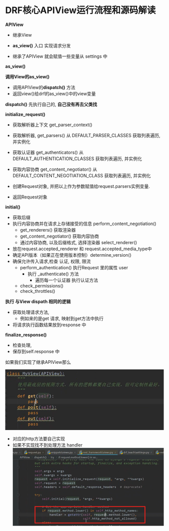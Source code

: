 # DRF核心APIView运行流程和源码解读



**APIView**

* 继承View

* **as_view()** 入口 实现请求分发

* 继承了APIView 就会赋值一些变量从 settings 中

  

**as_view()**

**调用View的as_view()**

* 调用APIView的**dispatch()** 方法
* 返回view()给drf的as_view()中的view变量





**dispatch()** 先执行自己的, **自己没有再去父类找**



**initialize_request()**

* 获取解析器上下文  get_parser_context()
* 获取解析器,  get_parsers()  从  DEFAULT_PARSER_CLASSES 获取列表遍历, 并实例化
* 获取认证器 get_authenticators() 从 DEFAULT_AUTHENTICATION_CLASSES 获取列表遍历, 并实例化
* 获取内容协商  get_content_negotiator()  从 DEFAULT_CONTENT_NEGOTIATION_CLASS  获取列表遍历, 并实例化

* 创建Request对象, 并把以上作为参数赋值给request.parsers实例变量. 
* 返回Request对象



**initial()**

* 获取后缀	
* 执行内容协商并在请求上存储接受的信息 perform_content_negotiation() 
  * get_renderers() 获取渲染器
  * get_content_negotiator() 获取内容协商
  * 通过内容协商, 以及后缀格式, 选择渲染器 select_renderer()
* 放在request.accepted_renderer  和 request.accepted_media_type中
* 确定API版本（如果正在使用版本控制）determine_version()
* 确保允许传入请求,检查 认证, 权限, 限流
  * perform_authentication()  执行Request 里的属性 user
    * 执行 _authenticate() 方法
      * 遍历每一个认证器 执行认证方法
  * check_permissions()
  * check_throttles()



**执行 与View dispath 相同的逻辑**

* 获取处理请求方法, 
  * 例如来的是get 请求, 映射到get方法中执行
* 将请求执行函数结果放到response 中





**finalize_response()**

* 检查处理,
* 保存到self.response 中





如果我们实现了继承APIView那么

![image-20210409181448812](assets/image-20210409181448812.png)

* 对应的http方法要自己实现
* 如果不实现找不到处理方法 handler![image-20210409181556013](assets/image-20210409181556013.png)









































